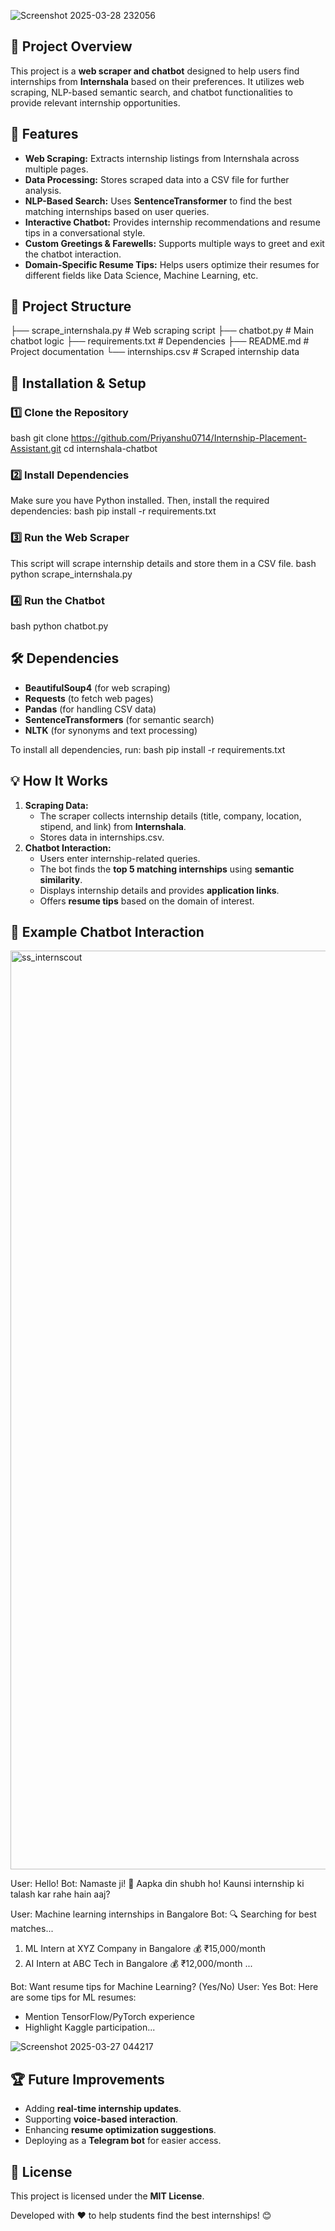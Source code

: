 ![Screenshot 2025-03-28 232056](https://github.com/user-attachments/assets/c79e41e6-95ee-47bf-82b2-25bb1205266f)


## 📌 Project Overview
This project is a **web scraper and chatbot** designed to help users find internships from **Internshala** based on their preferences. It utilizes web scraping, NLP-based semantic search, and chatbot functionalities to provide relevant internship opportunities.

## 🚀 Features
- **Web Scraping:** Extracts internship listings from Internshala across multiple pages.
- **Data Processing:** Stores scraped data into a CSV file for further analysis.
- **NLP-Based Search:** Uses **SentenceTransformer** to find the best matching internships based on user queries.
- **Interactive Chatbot:** Provides internship recommendations and resume tips in a conversational style.
- **Custom Greetings & Farewells:** Supports multiple ways to greet and exit the chatbot interaction.
- **Domain-Specific Resume Tips:** Helps users optimize their resumes for different fields like Data Science, Machine Learning, etc.

## 📂 Project Structure
├── scrape_internshala.py   # Web scraping script
├── chatbot.py              # Main chatbot logic
├── requirements.txt        # Dependencies
├── README.md               # Project documentation
└── internships.csv         # Scraped internship data

## 🔧 Installation & Setup
### 1️⃣ Clone the Repository
bash
git clone https://github.com/Priyanshu0714/Internship-Placement-Assistant.git
cd internshala-chatbot

### 2️⃣ Install Dependencies
Make sure you have Python installed. Then, install the required dependencies:
bash
pip install -r requirements.txt

### 3️⃣ Run the Web Scraper
This script will scrape internship details and store them in a CSV file.
bash
python scrape_internshala.py

### 4️⃣ Run the Chatbot
bash
python chatbot.py


## 🛠 Dependencies
- **BeautifulSoup4** (for web scraping)
- **Requests** (to fetch web pages)
- **Pandas** (for handling CSV data)
- **SentenceTransformers** (for semantic search)
- **NLTK** (for synonyms and text processing)

To install all dependencies, run:
bash
pip install -r requirements.txt


## 💡 How It Works
1. **Scraping Data:**
   - The scraper collects internship details (title, company, location, stipend, and link) from **Internshala**.
   - Stores data in internships.csv.
2. **Chatbot Interaction:**
   - Users enter internship-related queries.
   - The bot finds the **top 5 matching internships** using **semantic similarity**.
   - Displays internship details and provides **application links**.
   - Offers **resume tips** based on the domain of interest.

## 🎯 Example Chatbot Interaction

<img width="1470" alt="ss_internscout" src="https://github.com/user-attachments/assets/68eb560b-1c73-41b5-a601-57c132225441" />


User: Hello!
Bot: Namaste ji! 🙏 Aapka din shubh ho! Kaunsi internship ki talash kar rahe hain aaj?

User: Machine learning internships in Bangalore
Bot: 🔍 Searching for best matches...
1. ML Intern at XYZ Company in Bangalore 💰 ₹15,000/month
2. AI Intern at ABC Tech in Bangalore 💰 ₹12,000/month
...

Bot: Want resume tips for Machine Learning? (Yes/No)
User: Yes
Bot: Here are some tips for ML resumes:
- Mention TensorFlow/PyTorch experience
- Highlight Kaggle participation...

![Screenshot 2025-03-27 044217](https://github.com/user-attachments/assets/27d8c371-d9c5-40aa-b7e4-a42bb57b0864)


## 🏆 Future Improvements
- Adding **real-time internship updates**.
- Supporting **voice-based interaction**.
- Enhancing **resume optimization suggestions**.
- Deploying as a **Telegram bot** for easier access.

## 📜 License
This project is licensed under the **MIT License**.


Developed with ❤️ to help students find the best internships! 😊


